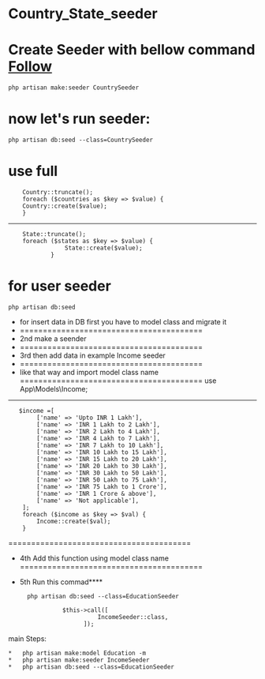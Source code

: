 # Country_State_seeder
# Create Seeder with bellow command <a href="https://www.itsolutionstuff.com/post/how-to-add-country-list-in-laravelexample.html" >Follow</a>
    php artisan make:seeder CountrySeeder
# now let's run seeder:
    php artisan db:seed --class=CountrySeeder
# use full 
        Country::truncate();
        foreach ($countries as $key => $value) {
        Country::create($value);
        }
----------------------------------
        State::truncate();
        foreach ($states as $key => $value) {
                    State::create($value);
                }

# for user seeder 
    php artisan db:seed   
* for insert data in DB first you have to model class and migrate it 
* ========================================
* 2nd make a seender 
* ========================================
* 3rd then add data in  example Income seeder
* ========================================
* like that way and import model class name 
========================================
use App\Models\Income;
----------------------
       $income =[
            ['name' => 'Upto INR 1 Lakh'], 
            ['name' => 'INR 1 Lakh to 2 Lakh'], 
            ['name' => 'INR 2 Lakh to 4 Lakh'], 
            ['name' => 'INR 4 Lakh to 7 Lakh'], 
            ['name' => 'INR 7 Lakh to 10 Lakh'], 
            ['name' => 'INR 10 Lakh to 15 Lakh'], 
            ['name' => 'INR 15 Lakh to 20 Lakh'], 
            ['name' => 'INR 20 Lakh to 30 Lakh'], 
            ['name' => 'INR 30 Lakh to 50 Lakh'], 
            ['name' => 'INR 50 Lakh to 75 Lakh'], 
            ['name' => 'INR 75 Lakh to 1 Crore'], 
            ['name' => 'INR 1 Crore & above'], 
            ['name' => 'Not applicable'],  
        ];
        foreach ($income as $key => $val) {
            Income::create($val);
        }
========================================


* 4th Add this function using model class name 
========================================
* 5th Run this commad****
    
        php artisan db:seed --class=EducationSeeder

                  $this->call([
                            IncomeSeeder::class,
                        ]);
               
main Steps:

    *   php artisan make:model Education -m   
    *   php artisan make:seeder IncomeSeeder
    *   php artisan db:seed --class=EducationSeeder
